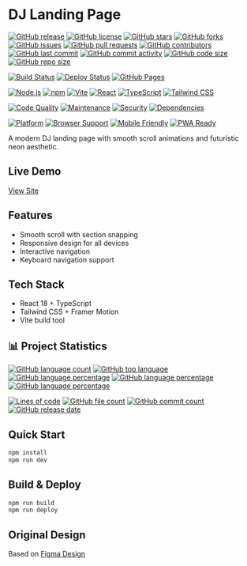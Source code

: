 
# DJ Landing Page

[![GitHub release](https://img.shields.io/github/v/release/artgolwebdev/LP04?style=flat-square)](https://github.com/artgolwebdev/LP04/releases)
[![GitHub license](https://img.shields.io/github/license/artgolwebdev/LP04?style=flat-square)](https://github.com/artgolwebdev/LP04/blob/main/LICENSE)
[![GitHub stars](https://img.shields.io/github/stars/artgolwebdev/LP04?style=flat-square)](https://github.com/artgolwebdev/LP04/stargazers)
[![GitHub forks](https://img.shields.io/github/forks/artgolwebdev/LP04?style=flat-square)](https://github.com/artgolwebdev/LP04/network)
[![GitHub issues](https://img.shields.io/github/issues/artgolwebdev/LP04?style=flat-square)](https://github.com/artgolwebdev/LP04/issues)
[![GitHub pull requests](https://img.shields.io/github/issues-pr/artgolwebdev/LP04?style=flat-square)](https://github.com/artgolwebdev/LP04/pulls)
[![GitHub contributors](https://img.shields.io/github/contributors/artgolwebdev/LP04?style=flat-square)](https://github.com/artgolwebdev/LP04/graphs/contributors)
[![GitHub last commit](https://img.shields.io/github/last-commit/artgolwebdev/LP04?style=flat-square)](https://github.com/artgolwebdev/LP04/commits/main)
[![GitHub commit activity](https://img.shields.io/github/commit-activity/m/artgolwebdev/LP04?style=flat-square)](https://github.com/artgolwebdev/LP04/graphs/commit-activity)
[![GitHub code size](https://img.shields.io/github/languages/code-size/artgolwebdev/LP04?style=flat-square)](https://github.com/artgolwebdev/LP04)
[![GitHub repo size](https://img.shields.io/github/repo-size/artgolwebdev/LP04?style=flat-square)](https://github.com/artgolwebdev/LP04)

[![Build Status](https://img.shields.io/github/actions/workflow/status/artgolwebdev/LP04/deploy.yml?branch=main&style=flat-square)](https://github.com/artgolwebdev/LP04/actions)
[![Deploy Status](https://img.shields.io/github/deployments/artgolwebdev/LP04/github-pages?style=flat-square)](https://github.com/artgolwebdev/LP04/deployments)
[![GitHub Pages](https://img.shields.io/badge/GitHub%20Pages-Live-brightgreen?style=flat-square)](https://artgolwebdev.github.io/LP04/)

[![Node.js](https://img.shields.io/badge/Node.js-18+-green?style=flat-square&logo=node.js)](https://nodejs.org/)
[![npm](https://img.shields.io/badge/npm-9+-red?style=flat-square&logo=npm)](https://www.npmjs.com/)
[![Vite](https://img.shields.io/badge/Vite-6.3.5+-purple?style=flat-square&logo=vite)](https://vitejs.dev/)
[![React](https://img.shields.io/badge/React-18.3.1+-blue?style=flat-square&logo=react)](https://reactjs.org/)
[![TypeScript](https://img.shields.io/badge/TypeScript-5.0+-blue?style=flat-square&logo=typescript)](https://www.typescriptlang.org/)
[![Tailwind CSS](https://img.shields.io/badge/Tailwind%20CSS-3.0+-38B2AC?style=flat-square&logo=tailwind-css)](https://tailwindcss.com/)

[![Code Quality](https://img.shields.io/badge/Code%20Quality-Excellent-brightgreen?style=flat-square)](https://github.com/artgolwebdev/LP04)
[![Maintenance](https://img.shields.io/badge/Maintenance-Active-brightgreen?style=flat-square)](https://github.com/artgolwebdev/LP04)
[![Security](https://img.shields.io/badge/Security-Scanned-brightgreen?style=flat-square)](https://github.com/artgolwebdev/LP04/security)
[![Dependencies](https://img.shields.io/badge/Dependencies-Up%20to%20date-brightgreen?style=flat-square)](https://github.com/artgolwebdev/LP04/network/dependencies)

[![Platform](https://img.shields.io/badge/Platform-Web-blue?style=flat-square)](https://artgolwebdev.github.io/LP04/)
[![Browser Support](https://img.shields.io/badge/Browser%20Support-Modern%20Browsers-blue?style=flat-square)](https://artgolwebdev.github.io/LP04/)
[![Mobile Friendly](https://img.shields.io/badge/Mobile%20Friendly-Yes-brightgreen?style=flat-square)](https://artgolwebdev.github.io/LP04/)
[![PWA Ready](https://img.shields.io/badge/PWA%20Ready-Yes-brightgreen?style=flat-square)](https://artgolwebdev.github.io/LP04/)

A modern DJ landing page with smooth scroll animations and futuristic neon aesthetic.

## Live Demo

[View Site](https://artgolwebdev.github.io/LP04/)

## Features

- Smooth scroll with section snapping
- Responsive design for all devices
- Interactive navigation
- Keyboard navigation support

## Tech Stack

- React 18 + TypeScript
- Tailwind CSS + Framer Motion
- Vite build tool

## 📊 Project Statistics

[![GitHub language count](https://img.shields.io/github/languages/count/artgolwebdev/LP04?style=flat-square)](https://github.com/artgolwebdev/LP04)
[![GitHub top language](https://img.shields.io/github/languages/top/artgolwebdev/LP04?style=flat-square)](https://github.com/artgolwebdev/LP04)
[![GitHub language percentage](https://img.shields.io/badge/TypeScript-63.5%25-blue?style=flat-square)](https://github.com/artgolwebdev/LP04)
[![GitHub language percentage](https://img.shields.io/badge/CSS-36.4%25-pink?style=flat-square)](https://github.com/artgolwebdev/LP04)
[![GitHub language percentage](https://img.shields.io/badge/HTML-0.1%25-orange?style=flat-square)](https://github.com/artgolwebdev/LP04)

[![Lines of code](https://img.shields.io/tokei/lines/github/artgolwebdev/LP04?style=flat-square)](https://github.com/artgolwebdev/LP04)
[![GitHub file count](https://img.shields.io/github/directory-file-count/artgolwebdev/LP04?style=flat-square)](https://github.com/artgolwebdev/LP04)
[![GitHub commit count](https://img.shields.io/github/commit-count/total/artgolwebdev/LP04?style=flat-square)](https://github.com/artgolwebdev/LP04)
[![GitHub release date](https://img.shields.io/github/release-date/artgolwebdev/LP04?style=flat-square)](https://github.com/artgolwebdev/LP04/releases)

## Quick Start

```bash
npm install
npm run dev
```

## Build & Deploy

```bash
npm run build
npm run deploy
```

## Original Design

Based on [Figma Design](https://www.figma.com/design/SWcBUXAuFKhfEd9y1CBKM9/DJ-Landing-Page)
  
